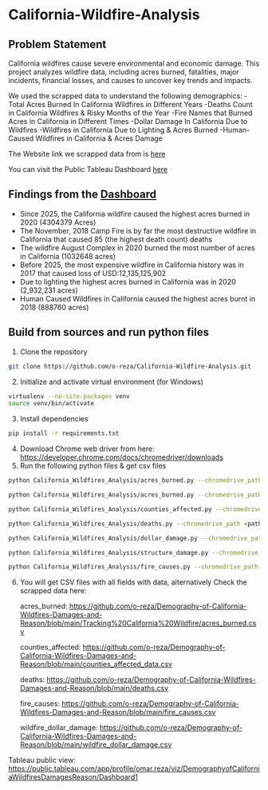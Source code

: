 # California-Wildfire-Analysis

## Problem Statement
California wildfires cause severe environmental and economic damage. This project analyzes wildfire data, including acres burned, fatalities, major incidents, financial losses, and causes to uncover key trends and impacts.

We used the scrapped data to understand the following demographics:
-Total Acres Burned In California Wildfires in Different Years
-Deaths Count in California Wildfires & Risky Months of the Year 
-Fire Names that Burned Acres in California in Different Times
-Dollar Damage In California Due to Wildfires 
-Wildfires in California Due to Lighting & Acres Burned
-Human-Caused Wildfires in California & Acres Damage

The Website link we scrapped data from is [here](https://calmatters.org/california-wildfire-map-tracker/)

You can visit the Public Tableau Dashboard [here](https://public.tableau.com/app/profile/omar.reza/viz/DemographyofCaliforniaWildfiresDamagesReason/Dashboard1)  

## Findings from the [Dashboard](https://public.tableau.com/app/profile/omar.reza/viz/DemographyofCaliforniaWildfiresDamagesReason/Dashboard1)
- Since 2025, the California wildfire caused the highest acres burned in 2020 (4304379 Acres)
- The November, 2018 Camp Fire is by far the most destructive wildfire in California that caused 85 (the highest death count) deaths
- The wildfire August Complex in 2020 burned the most number of acres in California (1032648 acres)
- Before 2025, the most expensive wildfire in California history was in 2017 that caused loss of USD:12,135,125,902
- Due to lighting the highest acres burned in California was in 2020 (2,932,231 acres)
- Human Caused Wildfires in California caused the highest acres burnt in 2018 (888760 acres)
  
## Build from sources and run python files
1. Clone the repository
```bash
git clone https://github.com/o-reza/California-Wildfire-Analysis.git
```
2. Initialize and activate virtual environment (for Windows)
```bash
virtualenv --no-site-packages venv
source venv/bin/activate
```
3. Install dependencies
```bash
pip install -r requirements.txt
```
4. Download Chrome web driver from here: https://developer.chrome.com/docs/chromedriver/downloads
5. Run the following python files & get csv files
```bash
python California_Wildfires_Analysis/acres_burned.py --chromedrive_path <path-to-chromedriver>
```

```bash
python California_Wildfires_Analysis/acres_burned.py --chromedrive_path <path-to-chromedriver>
```

```bash
python California_Wildfires_Analysis/counties_affected.py --chromedrive_path <path-to-chromedriver>
```

```bash
python California_Wildfires_Analysis/deaths.py --chromedrive_path <path-to-chromedriver>
```

```bash
python California_Wildfires_Analysis/dollar_damage.py --chromedrive_path <path-to-chromedriver>
```

```bash
python California_Wildfires_Analysis/structure_damage.py --chromedrive_path <path-to-chromedriver>
```

```bash
python California_Wildfires_Analysis/fire_causes.py --chromedrive_path <path-to-chromedriver>
```

6. You will get CSV files with all fields with data, alternatively Check the scrapped data here:

   acres_burned: https://github.com/o-reza/Demography-of-California-Wildfires-Damages-and-Reason/blob/main/Tracking%20California%20Wildfire/acres_burned.csv
   
   counties_affected: https://github.com/o-reza/Demography-of-California-Wildfires-Damages-and-Reason/blob/main/counties_affected_data.csv

   deaths: https://github.com/o-reza/Demography-of-California-Wildfires-Damages-and-Reason/blob/main/deaths.csv 

   fire_causes: https://github.com/o-reza/Demography-of-California-Wildfires-Damages-and-Reason/blob/main/fire_causes.csv

   wildfire_dollar_damage: https://github.com/o-reza/Demography-of-California-Wildfires-Damages-and-Reason/blob/main/wildfire_dollar_damage.csv



Tableau public view: 
[https://public.tableau.com/app/profile/omar.reza/viz/DemographyofCaliforniaWildfiresDamagesReason/Dashboard1 ](https://github.com/o-reza/Demography-of-California-Wildfires-Damages-and-Reason/blob/main/acres_burned.csv)
